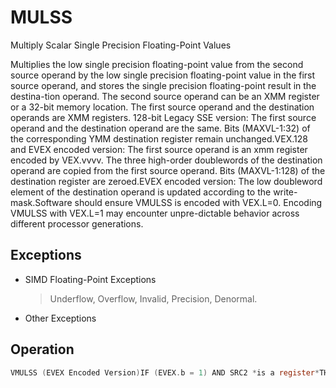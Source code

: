 # MULSS

Multiply Scalar Single Precision Floating-Point Values

Multiplies the low single precision floating-point value from the second source operand by the low single precision floating-point value in the first source operand, and stores the single precision floating-point result in the destina-tion operand.
The second source operand can be an XMM register or a 32-bit memory location.
The first source operand and the destination operands are XMM registers.
128-bit Legacy SSE version: The first source operand and the destination operand are the same.
Bits (MAXVL-1:32) of the corresponding YMM destination register remain unchanged.VEX.128 and EVEX encoded version: The first source operand is an xmm register encoded by VEX.vvvv.
The three high-order doublewords of the destination operand are copied from the first source operand.
Bits (MAXVL-1:128) of the destination register are zeroed.EVEX encoded version: The low doubleword element of the destination operand is updated according to the write-mask.Software should ensure VMULSS is encoded with VEX.L=0.
Encoding VMULSS with VEX.L=1 may encounter unpre-dictable behavior across different processor generations.

## Exceptions

- SIMD Floating-Point Exceptions
  > Underflow, Overflow, Invalid, Precision, Denormal.
- Other Exceptions

## Operation

```C
VMULSS (EVEX Encoded Version)IF (EVEX.b = 1) AND SRC2 *is a register*THENSET_ROUNDING_MODE_FOR_THIS_INSTRUCTION(EVEX.RC);ELSE SET_ROUNDING_MODE_FOR_THIS_INSTRUCTION(MXCSR.RC);FI;IF k1[0] or *no writemask*THENDEST[31:0] := SRC1[31:0] * SRC2[31:0]ELSE IF *merging-masking*; merging-maskingTHEN *DEST[31:0] remains unchanged*FIFI;ENDFORDEST[127:32] := SRC1[127:32]DEST[MAXVL-1:128] := 0VMULSS (VEX.128 Encoded Version)DEST[31:0] := SRC1[31:0] * SRC2[31:0]DEST[127:32] := SRC1[127:32]DEST[MAXVL-1:128] := 0MULSS (128-bit Legacy SSE Version)DEST[31:0] := DEST[31:0] * SRC[31:0]DEST[MAXVL-1:32] (Unmodified)Intel C/C++ Compiler Intrinsic EquivalentVMULSS __m128 _mm_mask_mul_ss(__m128 s, __mmask8 k, __m128 a, __m128 b);VMULSS __m128 _mm_maskz_mul_ss( __mmask8 k, __m128 a, __m128 b);VMULSS __m128 _mm_mul_round_ss( __m128 a, __m128 b, int);VMULSS __m128 _mm_mask_mul_round_ss(__m128 s, __mmask8 k, __m128 a, __m128 b, int);VMULSS __m128 _mm_maskz_mul_round_ss( __mmask8 k, __m128 a, __m128 b, int);MULSS __m128 _mm_mul_ss(__m128 a, __m128 b)
```
